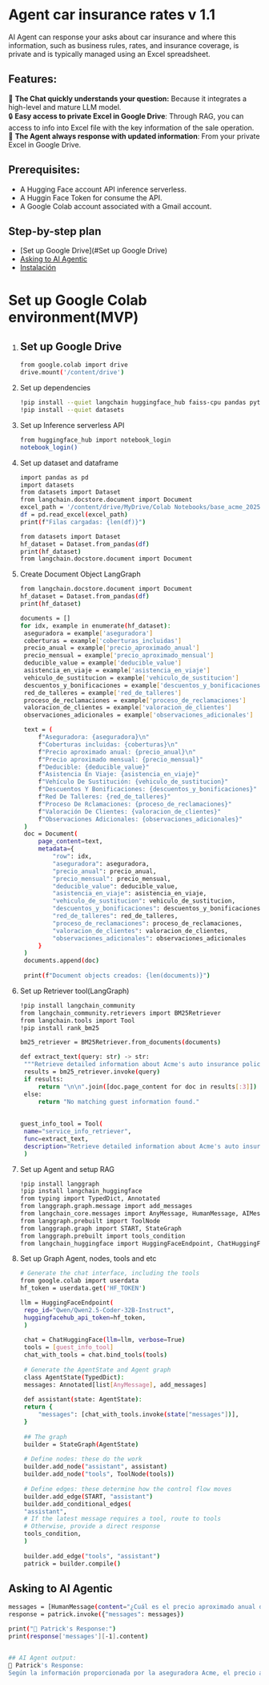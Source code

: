 # Agent car insurance rates v 1.1
AI Agent can response your asks about car insurance and where this information, such as business rules, rates, and insurance coverage, is private and is typically managed using an Excel spreadsheet.

## Features:
🧠 **The Chat quickly understands your question:** Because it integrates a high-level and mature LLM model.  
🔒 **Easy access to private Excel in Google Drive**: Through RAG, you can access to info into Excel file with the key information of the sale operation.  
🔄 **The Agent always response with updated information**: From your private Excel in Google Drive.

## Prerequisites:
- A Hugging Face account API inference serverless.
- A Huggin Face Token for consume the API.
- A Google Colab account associated with a Gmail account.


## Step-by-step plan

- [Set up Google Drive](#Set up Google Drive) 
- [Asking to AI Agentic](#asking-to-ai-agentic)
- [Instalación](#instalación)



# Set up Google Colab environment(MVP)

1. ## Set up Google Drive
   ```bash
   from google.colab import drive
   drive.mount('/content/drive')

2. Set up dependencies
   ```bash
   !pip install --quiet langchain huggingface_hub faiss-cpu pandas python-dotenv
   !pip install --quiet datasets

3. Set up Inference serverless API
   ```bash
   from huggingface_hub import notebook_login
   notebook_login()

4. Set up dataset and dataframe
   ```bash
   import pandas as pd
   import datasets
   from datasets import Dataset
   from langchain.docstore.document import Document
   excel_path = '/content/drive/MyDrive/Colab Notebooks/base_acme_2025.xlsx'
   df = pd.read_excel(excel_path)
   print(f"Filas cargadas: {len(df)}")
   
   from datasets import Dataset
   hf_dataset = Dataset.from_pandas(df)
   print(hf_dataset)
   from langchain.docstore.document import Document

5. Create Document Object LangGraph
   ```bash
   from langchain.docstore.document import Document
   hf_dataset = Dataset.from_pandas(df)
   print(hf_dataset)
   
   documents = []
   for idx, example in enumerate(hf_dataset):
    aseguradora = example['aseguradora']
    coberturas = example['coberturas_incluidas']
    precio_anual = example['precio_aproximado_anual']
    precio_mensual = example['precio_aproximado_mensual']
    deducible_value = example['deducible_value']
    asistencia_en_viaje = example['asistencia_en_viaje']
    vehiculo_de_sustitucion = example['vehiculo_de_sustitucion']
    descuentos_y_bonificaciones = example['descuentos_y_bonificaciones']
    red_de_talleres = example['red_de_talleres']
    proceso_de_reclamaciones = example['proceso_de_reclamaciones']
    valoracion_de_clientes = example['valoracion_de_clientes']
    observaciones_adicionales = example['observaciones_adicionales']

    text = (
        f"Aseguradora: {aseguradora}\n"
        f"Coberturas incluidas: {coberturas}\n"
        f"Precio aproximado anual: {precio_anual}\n"
        f"Precio aproximado mensual: {precio_mensual}"
        f"Deducible: {deducible_value}"
        f"Asistencia En Viaje: {asistencia_en_viaje}"
        f"Vehículo De Sustitución: {vehiculo_de_sustitucion}"
        f"Descuentos Y Bonificaciones: {descuentos_y_bonificaciones}"
        f"Red De Talleres: {red_de_talleres}"
        f"Proceso De Rclamaciones: {proceso_de_reclamaciones}"
        f"Valoración De Clientes: {valoracion_de_clientes}"
        f"Observaciones Adicionales: {observaciones_adicionales}"
    )
    doc = Document(
        page_content=text,
        metadata={
            "row": idx,
            "aseguradora": aseguradora,
            "precio_anual": precio_anual,
            "precio_mensual": precio_mensual,
            "deducible_value": deducible_value,
            "asistencia_en_viaje": asistencia_en_viaje,
            "vehiculo_de_sustitucion": vehiculo_de_sustitucion,
            "descuentos_y_bonificaciones": descuentos_y_bonificaciones,
            "red_de_talleres": red_de_talleres,
            "proceso_de_reclamaciones": proceso_de_reclamaciones,
            "valoracion_de_clientes": valoracion_de_clientes,
            "observaciones_adicionales": observaciones_adicionales
        }
    )
    documents.append(doc)
    
    print(f"Document objects creados: {len(documents)}")

6. Set up Retriever tool(LangGraph)
   ```bash
   !pip install langchain_community
   from langchain_community.retrievers import BM25Retriever
   from langchain.tools import Tool
   !pip install rank_bm25
   
   bm25_retriever = BM25Retriever.from_documents(documents)
   
   def extract_text(query: str) -> str:
    """Retrieve detailed information about Acme's auto insurance policies."""
    results = bm25_retriever.invoke(query)
    if results:
        return "\n\n".join([doc.page_content for doc in results[:3]])
    else:
        return "No matching guest information found."
        
        
   guest_info_tool = Tool(
    name="service_info_retriever",
    func=extract_text,
    description="Retrieve detailed information about Acme's auto insurance policies."
    )

7. Set up Agent and setup RAG
   ```bash
   !pip install langgraph
   !pip install langchain_huggingface
   from typing import TypedDict, Annotated
   from langgraph.graph.message import add_messages
   from langchain_core.messages import AnyMessage, HumanMessage, AIMessage
   from langgraph.prebuilt import ToolNode
   from langgraph.graph import START, StateGraph
   from langgraph.prebuilt import tools_condition
   from langchain_huggingface import HuggingFaceEndpoint, ChatHuggingFace

8. Set up Graph Agent, nodes, tools and etc
   ```bash
   # Generate the chat interface, including the tools
   from google.colab import userdata
   hf_token = userdata.get('HF_TOKEN')
   
   llm = HuggingFaceEndpoint(
    repo_id="Qwen/Qwen2.5-Coder-32B-Instruct",
    huggingfacehub_api_token=hf_token,
    )
    
    chat = ChatHuggingFace(llm=llm, verbose=True)
    tools = [guest_info_tool]
    chat_with_tools = chat.bind_tools(tools)
    
    # Generate the AgentState and Agent graph
    class AgentState(TypedDict):
    messages: Annotated[list[AnyMessage], add_messages]
    
    def assistant(state: AgentState):
    return {
        "messages": [chat_with_tools.invoke(state["messages"])],
    }
    
    ## The graph
    builder = StateGraph(AgentState)
    
    # Define nodes: these do the work
    builder.add_node("assistant", assistant)
    builder.add_node("tools", ToolNode(tools))
    
    # Define edges: these determine how the control flow moves
    builder.add_edge(START, "assistant")
    builder.add_conditional_edges(
    "assistant",
    # If the latest message requires a tool, route to tools
    # Otherwise, provide a direct response
    tools_condition,
    )
    
    builder.add_edge("tools", "assistant")
    patrick = builder.compile()

## Asking to AI Agentic
   ```bash
   messages = [HumanMessage(content="¿Cuál es el precio aproximado anual de un plan?")]
   response = patrick.invoke({"messages": messages})
   
   print("🎩 Patrick's Response:")
   print(response['messages'][-1].content)


## AI Agent output:
🎩 Patrick's Response:
Según la información proporcionada por la aseguradora Acme, el precio aproximado anual de un plan de seguro de autos varía entre $500.000 y $1.103.000, dependiendo del modelo y del deducible elegido.


